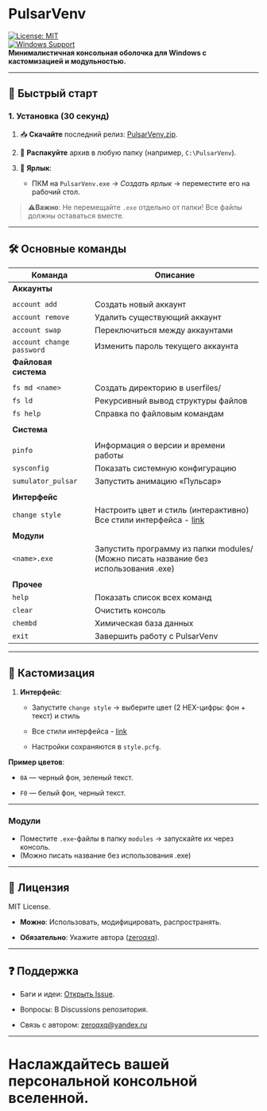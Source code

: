 # **PulsarVenv**

[![License: MIT](https://img.shields.io/badge/License-MIT-blue.svg)](https://license/)  
[![Windows Support](https://img.shields.io/badge/Windows-7+-green?logo=windows)](https://github.com/zeroqxq/PulsarVenv/releases)  
**Минималистичная консольная оболочка для Windows с кастомизацией и модульностью.**

---

## 🚀 **Быстрый старт**

### 1. Установка (30 секунд)

1. 📥 **Скачайте** последний релиз: [PulsarVenv.zip](https://github.com/zeroqxq/PulsarVenv/releases).
    
2. 📂 **Распакуйте** архив в любую папку (например, `C:\PulsarVenv`).
    
3. 🔗 **Ярлык**:
    
    - ПКМ на `PulsarVenv.exe` → _Создать ярлык_ → переместите его на рабочий стол.
        

> ⚠️**Важно**: Не перемещайте `.exe` отдельно от папки! Все файлы должны оставаться вместе.

---

## 🛠 **Основные команды**

| Команда                   | Описание                                                                              |
| ------------------------- | ------------------------------------------------------------------------------------- |
| **Аккаунты**              |                                                                                       |
|                           |                                                                                       |
| `account add`             | Создать новый аккаунт                                                                 |
| `account remove`          | Удалить существующий аккаунт                                                          |
| `account swap`            | Переключиться между аккаунтами                                                        |
| `account change password` | Изменить пароль текущего аккаунта                                                     |
| **Файловая система**      |                                                                                       |
|                           |                                                                                       |
| `fs md <name>`            | Создать директорию в userfiles/                                                       |
| `fs ld`                   | Рекурсивный вывод структуры файлов                                                    |
| `fs help`                 | Справка по файловым командам                                                          |
|                           |                                                                                       |
| **Система**               |                                                                                       |
|                           |                                                                                       |
| `pinfo`                   | Информация о версии и времени работы                                                  |
| `sysconfig`               | Показать системную конфигурацию                                                       |
| `sumulator_pulsar`        | Запустить анимацию «Пульсар»                                                          |
|                           |                                                                                       |
| **Интерфейс**             |                                                                                       |
| `change style`            | Настроить цвет и стиль (интерактивно) Все стили интерфейса - [link](STYLERU.md)       |
|                           |                                                                                       |
| **Модули**                |                                                                                       |
| `<name>.exe`              | Запустить программу из папки modules/  (Можно писать название без использования .ехе) |
|                           |                                                                                       |
| **Прочее**                |                                                                                       |
| `help`                    | Показать список всех команд                                                           |
| `clear`                   | Очистить консоль                                                                      |
| `chembd`                  | Химическая база данных                                                                |
| `exit`                    | Завершить работу с PulsarVenv                                                         |
                                         
---

## 🎨 **Кастомизация**

1. **Интерфейс**:
    
    - Запустите `change style` → выберите цвет (2 HEX-цифры: фон + текст) и стиль 
    - Все стили интерфейса - [link](.STYLERU.md)
        
    - Настройки сохраняются в `style.pcfg`.
        

**Пример цветов**:

- `0A` — черный фон, зеленый текст.
    
- `F0` — белый фон, черный текст.
    

---


### Модули

- Поместите `.exe`-файлы в папку `modules` → запускайте их через консоль.
- (Можно писать название без использования .ехе)
    



---

## 📜 **Лицензия**

MIT License.

- **Можно**: Использовать, модифицировать, распространять.
    
- **Обязательно**: Укажите автора ([zeroqxq](https://github.com/zeroqxq)).
    
    

---

## ❓ **Поддержка**

- Баги и идеи: [Открыть Issue](https://github.com/zeroqxq/PulsarVenv/issues).
    
- Вопросы: В Discussions репозитория.
- Связь с автором: zeroqxq@yandex.ru 

---
# Наслаждайтесь вашей персональной консольной вселенной.  

